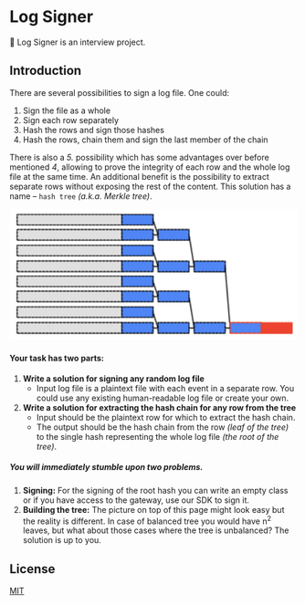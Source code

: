# Log Signer
:lock_with_ink_pen: Log Signer is an interview project.

## Introduction
There are several possibilities to sign a log file. One could:
1. Sign the file as a whole
2. Sign each row separately
3. Hash the rows and sign those hashes
4. Hash the rows, chain them and sign the last member of the chain

There is also a *5.* possibility which has some advantages over before mentioned *4*, allowing to prove the integrity of each row and the whole log file at the same time. An additional benefit is the possibility to extract separate rows without exposing the rest of the content. This solution has a name – `hash tree` *(a.k.a. Merkle tree)*.

![Binary Tree](images/readme_1.png "Binary Tree")

#### Your task has two parts:
1. **Write a solution for signing any random log file**
    - Input log file is a plaintext file with each event in a separate row. You could use any existing human-readable log file or create your own.
2. **Write a solution for extracting the hash chain for any row from the tree**
    - Input should be the plaintext row for which to extract the hash chain.
    - The output should be the hash chain from the row *(leaf of the tree)* to the single hash representing the whole log file *(the root of the tree)*.

##### You will immediately stumble upon two problems.
1. **Signing:** For the signing of the root hash you can write an empty class or if you have access to the gateway, use our SDK to sign it.
2. **Building the tree:** The picture on top of this page might look easy but the reality is different. In case of balanced tree you would have n<sup>2</sup> leaves, but what about those cases where the tree is unbalanced? The solution is up to you.

## License
[MIT](LICENSE)
